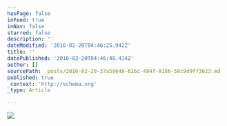 ```yaml
---
hasPage: false
inFeed: true
inNav: false
starred: false
description: ''
dateModified: '2016-02-20T04:46:25.942Z'
title: ''
datePublished: '2016-02-20T04:46:48.414Z'
author: []
sourcePath: _posts/2016-02-20-37a59648-626c-494f-8156-58c9d9f73023.md
published: true
_context: 'http://schema.org'
_type: Article

---
```

![](https://the-grid-user-content.s3-us-west-2.amazonaws.com/773ddf74-8e47-4615-98e3-1c41f7e55336.jpg)
